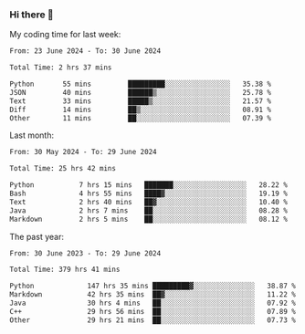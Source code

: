 ### Hi there 👋

My coding time for last week:

<!--START_SECTION:week-->

```txt
From: 23 June 2024 - To: 30 June 2024

Total Time: 2 hrs 37 mins

Python       55 mins         █████████░░░░░░░░░░░░░░░░   35.38 %
JSON         40 mins         ██████▒░░░░░░░░░░░░░░░░░░   25.78 %
Text         33 mins         █████▒░░░░░░░░░░░░░░░░░░░   21.57 %
Diff         14 mins         ██▒░░░░░░░░░░░░░░░░░░░░░░   08.91 %
Other        11 mins         ██░░░░░░░░░░░░░░░░░░░░░░░   07.39 %
```

<!--END_SECTION:week-->

Last month:

<!--START_SECTION:month-->

```txt
From: 30 May 2024 - To: 29 June 2024

Total Time: 25 hrs 42 mins

Python           7 hrs 15 mins   ███████░░░░░░░░░░░░░░░░░░   28.22 %
Bash             4 hrs 55 mins   ████▓░░░░░░░░░░░░░░░░░░░░   19.19 %
Text             2 hrs 40 mins   ██▓░░░░░░░░░░░░░░░░░░░░░░   10.40 %
Java             2 hrs 7 mins    ██░░░░░░░░░░░░░░░░░░░░░░░   08.28 %
Markdown         2 hrs 5 mins    ██░░░░░░░░░░░░░░░░░░░░░░░   08.12 %
```

<!--END_SECTION:month-->

The past year:

<!--START_SECTION:year-->

```txt
From: 30 June 2023 - To: 29 June 2024

Total Time: 379 hrs 41 mins

Python             147 hrs 35 mins █████████▓░░░░░░░░░░░░░░░   38.87 %
Markdown           42 hrs 35 mins  ██▓░░░░░░░░░░░░░░░░░░░░░░   11.22 %
Java               30 hrs 4 mins   ██░░░░░░░░░░░░░░░░░░░░░░░   07.92 %
C++                29 hrs 56 mins  ██░░░░░░░░░░░░░░░░░░░░░░░   07.89 %
Other              29 hrs 21 mins  ██░░░░░░░░░░░░░░░░░░░░░░░   07.73 %
```

<!--END_SECTION:year-->
